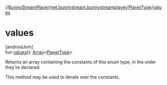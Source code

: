 //[BunnyStreamPlayer](../../../index.md)/[net.bunnystream.bunnystreamplayer](../index.md)/[PlayerType](index.md)/[values](values.md)

# values

[androidJvm]\
fun [values](values.md)(): [Array](https://kotlinlang.org/api/latest/jvm/stdlib/kotlin-stdlib/kotlin/-array/index.html)&lt;[PlayerType](index.md)&gt;

Returns an array containing the constants of this enum type, in the order they're declared.

This method may be used to iterate over the constants.
